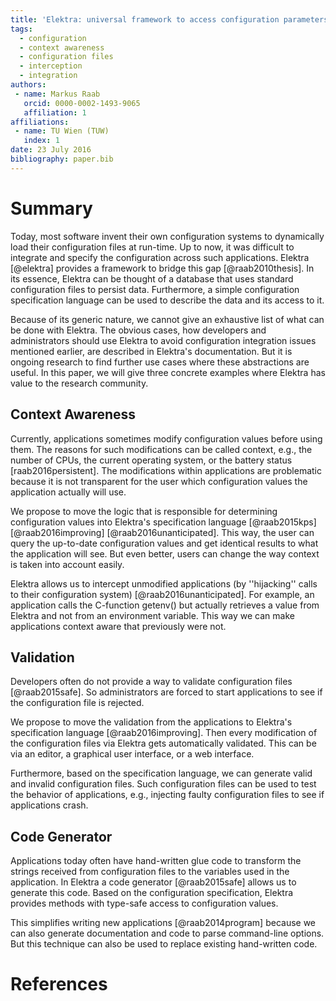 ```yaml
---
title: 'Elektra: universal framework to access configuration parameters'
tags:
  - configuration
  - context awareness
  - configuration files
  - interception
  - integration
authors:
 - name: Markus Raab
   orcid: 0000-0002-1493-9065
   affiliation: 1
affiliations:
 - name: TU Wien (TUW)
   index: 1
date: 23 July 2016
bibliography: paper.bib
---
```


# Summary

Today, most software invent their own configuration systems to dynamically load their configuration files at run-time.
Up to now, it was difficult to integrate and specify the configuration across such applications.
Elektra [@elektra] provides a framework to bridge this gap [@raab2010thesis].
In its essence, Elektra can be thought of a database that uses standard configuration files to persist data.
Furthermore, a simple configuration specification language can be used to describe the data and its access to it.

Because of its generic nature, we cannot give an exhaustive list of what can be done with Elektra.
The obvious cases, how developers and administrators should use Elektra to avoid configuration integration issues mentioned earlier, are described in Elektra's documentation.
But it is ongoing research to find further use cases where these abstractions are useful.
In this paper, we will give three concrete examples where Elektra has value to the research community.


## Context Awareness

Currently, applications sometimes modify configuration values before using them.
The reasons for such modifications can be called context, e.g., the number of CPUs, the current operating system, or the battery status [raab2016persistent].
The modifications within applications are problematic because it is not transparent for the user which configuration values the application actually will use.

We propose to move the logic that is responsible for determining configuration values into Elektra's specification language [@raab2015kps] [@raab2016improving] [@raab2016unanticipated].
This way, the user can query the up-to-date configuration values and get identical results to what the application will see.
But even better, users can change the way context is taken into account easily.

Elektra allows us to intercept unmodified applications (by ''hijacking'' calls to their configuration system)  [@raab2016unanticipated].
For example, an application calls the C-function getenv() but actually retrieves a value from Elektra and not from an environment variable.
This way we can make applications context aware that previously were not.


## Validation

Developers often do not provide a way to validate configuration files [@raab2015safe].
So administrators are forced to start applications to see if the configuration file is rejected.

We propose to move the validation from the applications to Elektra's specification language [@raab2016improving].
Then every modification of the configuration files via Elektra gets automatically validated.
This can be via an editor, a graphical user interface, or a web interface.

Furthermore, based on the specification language, we can generate valid and invalid configuration files.
Such configuration files can be used to test the behavior of applications, e.g., injecting faulty configuration files to see if applications crash.


## Code Generator

Applications today often have hand-written glue code to transform the strings received from configuration files to the variables used in the application.
In Elektra a code generator [@raab2015safe] allows us to generate this code.
Based on the configuration specification, Elektra provides methods with type-safe access to configuration values.

This simplifies writing new applications [@raab2014program] because we can also generate documentation and code to parse command-line options.
But this technique can also be used to replace existing hand-written code.


# References
